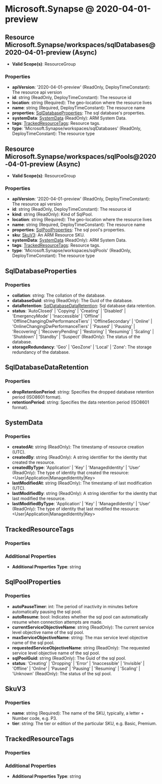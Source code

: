 # Microsoft.Synapse @ 2020-04-01-preview

## Resource Microsoft.Synapse/workspaces/sqlDatabases@2020-04-01-preview (Async)
* **Valid Scope(s)**: ResourceGroup
### Properties
* **apiVersion**: '2020-04-01-preview' (ReadOnly, DeployTimeConstant): The resource api version
* **id**: string (ReadOnly, DeployTimeConstant): The resource id
* **location**: string (Required): The geo-location where the resource lives
* **name**: string (Required, DeployTimeConstant): The resource name
* **properties**: [SqlDatabaseProperties](#sqldatabaseproperties): The sql database's properties.
* **systemData**: [SystemData](#systemdata) (ReadOnly): ARM System Data.
* **tags**: [TrackedResourceTags](#trackedresourcetags): Resource tags.
* **type**: 'Microsoft.Synapse/workspaces/sqlDatabases' (ReadOnly, DeployTimeConstant): The resource type

## Resource Microsoft.Synapse/workspaces/sqlPools@2020-04-01-preview (Async)
* **Valid Scope(s)**: ResourceGroup
### Properties
* **apiVersion**: '2020-04-01-preview' (ReadOnly, DeployTimeConstant): The resource api version
* **id**: string (ReadOnly, DeployTimeConstant): The resource id
* **kind**: string (ReadOnly): Kind of SqlPool.
* **location**: string (Required): The geo-location where the resource lives
* **name**: string (Required, DeployTimeConstant): The resource name
* **properties**: [SqlPoolProperties](#sqlpoolproperties): The sql pool's properties.
* **sku**: [SkuV3](#skuv3): An ARM Resource SKU.
* **systemData**: [SystemData](#systemdata) (ReadOnly): ARM System Data.
* **tags**: [TrackedResourceTags](#trackedresourcetags): Resource tags.
* **type**: 'Microsoft.Synapse/workspaces/sqlPools' (ReadOnly, DeployTimeConstant): The resource type

## SqlDatabaseProperties
### Properties
* **collation**: string: The collation of the database.
* **databaseGuid**: string (ReadOnly): The Guid of the database.
* **dataRetention**: [SqlDatabaseDataRetention](#sqldatabasedataretention): Sql database data retention.
* **status**: 'AutoClosed' | 'Copying' | 'Creating' | 'Disabled' | 'EmergencyMode' | 'Inaccessible' | 'Offline' | 'OfflineChangingDwPerformanceTiers' | 'OfflineSecondary' | 'Online' | 'OnlineChangingDwPerformanceTiers' | 'Paused' | 'Pausing' | 'Recovering' | 'RecoveryPending' | 'Restoring' | 'Resuming' | 'Scaling' | 'Shutdown' | 'Standby' | 'Suspect' (ReadOnly): The status of the database.
* **storageRedundancy**: 'Geo' | 'GeoZone' | 'Local' | 'Zone': The storage redundancy of the database.

## SqlDatabaseDataRetention
### Properties
* **dropRetentionPeriod**: string: Specifies the dropped database retention period (ISO8601 format).
* **retentionPeriod**: string: Specifies the data retention period (ISO8601 format).

## SystemData
### Properties
* **createdAt**: string (ReadOnly): The timestamp of resource creation (UTC).
* **createdBy**: string (ReadOnly): A string identifier for the identity that created the resource.
* **createdByType**: 'Application' | 'Key' | 'ManagedIdentity' | 'User' (ReadOnly): The type of identity that created the resource: <User|Application|ManagedIdentity|Key>
* **lastModifiedAt**: string (ReadOnly): The timestamp of last modification (UTC).
* **lastModifiedBy**: string (ReadOnly): A string identifier for the identity that last modified the resource.
* **lastModifiedByType**: 'Application' | 'Key' | 'ManagedIdentity' | 'User' (ReadOnly): The type of identity that last modified the resource: <User|Application|ManagedIdentity|Key>

## TrackedResourceTags
### Properties
### Additional Properties
* **Additional Properties Type**: string

## SqlPoolProperties
### Properties
* **autoPauseTimer**: int: The period of inactivity in minutes before automatically pausing the sql pool.
* **autoResume**: bool: Indicates whether the sql pool can automatically resume when connection attempts are made.
* **currentServiceObjectiveName**: string (ReadOnly): The current service level objective name of the sql pool.
* **maxServiceObjectiveName**: string: The max service level objective name of the sql pool.
* **requestedServiceObjectiveName**: string (ReadOnly): The requested service level objective name of the sql pool.
* **sqlPoolGuid**: string (ReadOnly): The Guid of the sql pool.
* **status**: 'Creating' | 'Dropping' | 'Error' | 'Inaccessible' | 'Invisible' | 'Offline' | 'Online' | 'Paused' | 'Pausing' | 'Resuming' | 'Scaling' | 'Unknown' (ReadOnly): The status of the sql pool.

## SkuV3
### Properties
* **name**: string (Required): The name of the SKU, typically, a letter + Number code, e.g. P3.
* **tier**: string: The tier or edition of the particular SKU, e.g. Basic, Premium.

## TrackedResourceTags
### Properties
### Additional Properties
* **Additional Properties Type**: string

